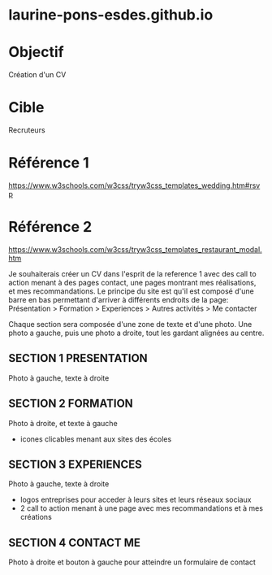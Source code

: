 # laurine-pons-esdes.github.io

# Objectif
Création d'un CV

# Cible
Recruteurs

# Référence 1 
https://www.w3schools.com/w3css/tryw3css_templates_wedding.htm#rsvp

# Référence 2
https://www.w3schools.com/w3css/tryw3css_templates_restaurant_modal.htm

Je souhaiterais créer un CV dans l'esprit de la reference 1 avec des call to action menant à des pages contact, une pages montrant mes réalisations, et mes recommandations. 
Le principe du site est qu'il est composé d'une barre en bas permettant d'arriver à différents endroits de la page:
Présentation > Formation > Experiences > Autres activités > Me contacter

Chaque section sera composée d'une zone de texte et d'une photo.
Une photo a gauche, puis une photo a droite, tout les gardant alignées au centre.


## SECTION 1 PRESENTATION
Photo à gauche, texte à droite

## SECTION 2 FORMATION
Photo à droite, et texte à gauche 
+ icones clicables menant aux sites des écoles

## SECTION 3 EXPERIENCES
Photo à gauche, texte à droite
+ logos entreprises pour acceder à leurs sites et leurs réseaux sociaux
+ 2 call to action menant à une page avec mes recommandations et à mes créations

## SECTION 4 CONTACT ME
Photo à droite et bouton à gauche pour atteindre un formulaire de contact

